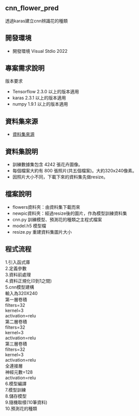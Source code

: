 ## cnn_flower_pred
透過karas建立cnn辨識花的種類
## 開發環境

  * 開發環境 Visual Stdio 2022

## 專案需求說明

版本要求
  * Tensorflow 2.3.0 以上的版本適用
  * karas 2.3.1 以上的版本適用
  * numpy 1.9.1 以上的版本適用
  
## 資料集來源

* [資料集來源](https://www.kaggle.com/alxmamaev/flowers-recognition)

## 資料集說明

  * 訓練數據集包含 4242 張花卉圖像。
  * 每個檔案大約有 800 張照片(共五個檔案)。大約320x240像素。
  * 因照片大小不同，下載下來的資料集先做resize。
  
## 檔案說明

  * flowers資料夾：由資料集下載而來
  * newpic資料夾：經過resize後的圖片，作為模型訓練資料集
  * cnn.py 訓練模型、預測花的種類之主程式檔案
  * model.h5 模型檔
  * resize.py 重建資料集圖片大小

## 程式流程

1.引入函式庫  
2.定義參數  
3.資料前處理  
4.資料正規化(0到1之間)  
5.cnn模型建構  
 輸入為320X240  
 第一層卷積  
  filters=32  
  kernel=3  
  activation=relu  
 第二層卷積  
  filters=32  
  kernel=3  
  activation=relu  
 第三層卷積  
  filters=32  
  kernel=3  
  activation=relu  
 全連接層  
 神經元數=128  
 activation=relu  
6.模型編譯  
7.模型訓練  
8.儲存模型  
9.隨機取樣(10筆資料)  
10.預測花的種類  
  
